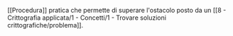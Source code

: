 [[Procedura]] pratica che permette di superare l'ostacolo posto da un [[8 - Crittografia applicata/1 - Concetti/1 - Trovare soluzioni crittografiche/problema]].